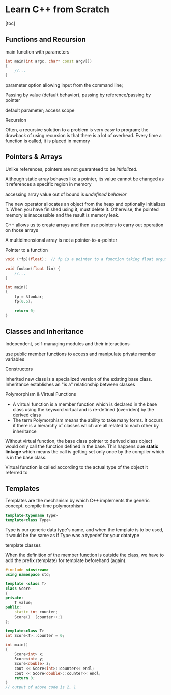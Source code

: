 # Learn C++ from Scratch

[toc]

## Functions and Recursion

main function with parameters

```c++
int main(int argc, char* const argv[])
{
    //...
}
```

parameter option allowing input from the command line;

Passing by value (default behavior), passing by reference/passing by pointer

default parameter; access scope

Recursion

Often, a recursive solution to a problem is very easy to program; the drawback of using recursion is that there is a lot of overhead. Every time a function is called, it is placed in memory

## Pointers & Arrays

Unlike references, pointers are not guaranteed to be *initialized*.

Although static array behaves like a pointer, its value cannot be changed as it references a specific region in memory

accessing array value out of bound is *undefined behavior*

The new operator allocates an object from the heap and optionally initializes it. When you have finished using it, must delete it. Otherwise, the pointed memory is inaccessible and the result is memory leak.

C++ allows us to  create arrays and then use pointers to carry out operation on those arrays

A multidimensional array is not a pointer-to-a-pointer

Pointer to a function

```c++
void (*fp)(float);  // fp is a pointer to a function taking float argument and returns void

void foobar(float fin) {
    //...
}

int main()
{
    fp = &foobar;
	fp(0.5);
    
    return 0;
}

```

## Classes and Inheritance

Independent, self-managing modules and their interactions

use public member functions to access and manipulate private member variables

Constructors

Inherited new class is a specialized version of the existing base class. Inheritance establishes an "is a" relationship between classes

Polymorphism & Virtual Functions

- A virtual function is a member function which is declared in the base class using the keyword virtual and is re-defined (overriden) by the derived class
- The term Polymorphism means the ability to take many forms. It occurs if there is a hierarchy of classes which are all related to each other by inheritance

Without virtual function, the base class pointer to derived class object would only call the function defined in the base. This happens due **static linkage** which means the call is getting set only once by the compiler which is in the base class.

Virtual function is called according to the actual type of the object it referred to

## Templates

Templates are the mechanism by which C++ implements the generic concept. compile time polymorphism

```c++
template<typename Type>
template<class Type>
```

Type is our generic data type's name, and when the template is to be used, it would be the same as if Type was a typedef for your datatype

template classes

When the definition of the member function is outside the class, we have to add the prefix (template<typename T>) for template beforehand (again).

```c++
#include <iostream>
using namespace std;

template <class T>
class Score
{
private:
    T value;
public:
    static int counter;
    Score()  {counter++;}
};

template<class T>
int Score<T>::counter = 0;

int main()
{
    Score<int> x;
    Score<int> y;
    Score<double> z;
    cout << Score<int>::counter<< endl;
    cout << Score<double>::counter<< endl;
    return 0;
}
// output of above code is 2, 1
```





